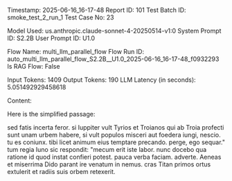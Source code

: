 Timestamp: 2025-06-16_16-17-48
Report ID: 101
Test Batch ID: smoke_test_2_run_1
Test Case No: 23

Model Used: us.anthropic.claude-sonnet-4-20250514-v1:0
System Prompt ID: S2.2B
User Prompt ID: U1.0

Flow Name: multi_llm_parallel_flow
Flow Run ID: auto_multi_llm_parallel_flow_S2.2B__U1.0_2025-06-16_16-17-48_f0932293
Is RAG Flow: False

Input Tokens: 1409
Output Tokens: 190
LLM Latency (in seconds): 5.051492929458618

Content:

Here is the simplified passage:

sed fatis incerta feror. si Iuppiter vult Tyrios et Troianos qui ab Troia profecti sunt unam urbem habere, si vult populos misceri aut foedera iungi, nescio. tu es coniunx. tibi licet animum eius temptare precando. perge, ego sequar." tum regia Iuno sic respondit: "mecum erit iste labor. nunc docebo qua ratione id quod instat confieri potest. pauca verba faciam. adverte. Aeneas et miserrima Dido parant ire venatum in nemus. cras Titan primos ortus extulerit et radiis suis orbem retexerit.
